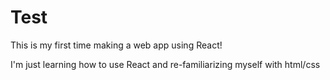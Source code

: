 # Test

This is my first time making a web app using React!

I'm just learning how to use React and re-familiarizing myself with html/css